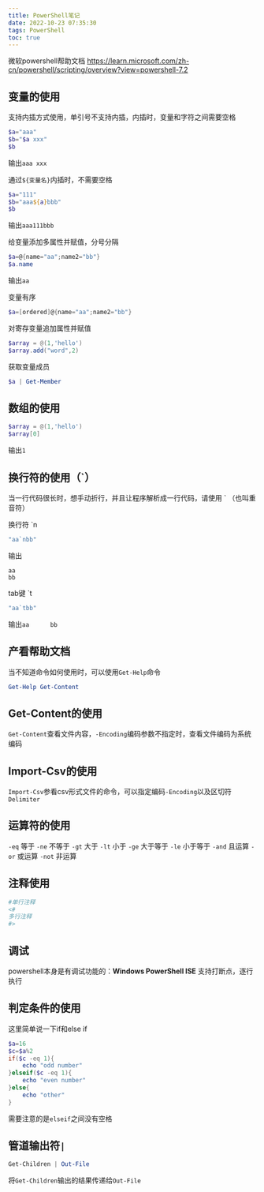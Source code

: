 ```yaml
---
title: PowerShell笔记
date: 2022-10-23 07:35:30
tags: PowerShell
toc: true
---
```

微软powershell帮助文档
https://learn.microsoft.com/zh-cn/powershell/scripting/overview?view=powershell-7.2
## 变量的使用
支持内插方式使用，单引号不支持内插，内插时，变量和字符之间需要空格
```PowerShell
$a="aaa"
$b="$a xxx"
$b
```
输出`aaa xxx`
<!--more-->
通过`${变量名}`内插时，不需要空格
```PowerShell
$a="111"
$b="aaa${a}bbb"
$b
```
输出`aaa111bbb`

给变量添加多属性并赋值，分号分隔
```PowerShell
$a=@{name="aa";name2="bb"}
$a.name
```
输出`aa`

变量有序
```powershell
$a=[ordered]@{name="aa";name2="bb"}
```

对寄存变量追加属性并赋值
```PowerShell
$array = @(1,'hello')
$array.add("word",2)
```

获取变量成员
```PowerShell
$a | Get-Member
```

## 数组的使用
```PowerShell
$array = @(1,'hello')
$array[0]
```
输出`1`
## 换行符的使用（`）
当一行代码很长时，想手动折行，并且让程序解析成一行代码，请使用 ` （也叫重音符）

换行符 `n
```PowerShell
"aa`nbb"
```
输出
```
aa
bb
```
tab键 `t
```PowerShell
"aa`tbb"
```
输出`aa      bb`
## 产看帮助文档
当不知道命令如何使用时，可以使用`Get-Help`命令
```PowerShell
Get-Help Get-Content
```
## Get-Content的使用
`Get-Content`查看文件内容，`-Encoding`编码参数不指定时，查看文件编码为系统编码
## Import-Csv的使用
`Import-Csv`参看csv形式文件的命令，可以指定编码`-Encoding`以及区切符`Delimiter`
## 运算符的使用
`-eq` 等于
`-ne` 不等于
`-gt` 大于
`-lt` 小于
`-ge` 大于等于
`-le` 小于等于 
`-and` 且运算
`-or` 或运算
`-not` 非运算
## 注释使用
```PowerShell
#单行注释
<#
多行注释
#>
```
## 调试
powershell本身是有调试功能的：**Windows PowerShell ISE**
支持打断点，逐行执行
## 判定条件的使用
这里简单说一下if和else if
```PowerShell
$a=16
$c=$a%2
if($c -eq 1){
    echo "odd number"
}elseif($c -eq 1){
    echo "even number"
}else{
    echo "other"
}
```
需要注意的是`elseif`之间没有空格
## 管道输出符`|`
```PowerShell
Get-Children | Out-File
```
将`Get-Children`输出的结果传递给`Out-File`